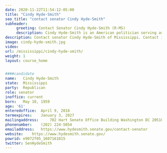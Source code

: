 ```yaml
---
date: 2020-11-22T11:54:12-05:00
title: "Cindy Hyde-Smith"
seo_title: "contact senator Cindy Hyde-Smith"
subheader:
     greeting: Contact Senator Cindy Hyde-Smith (R-MS)
     description: Cindy Hyde-Smith is an American politician serving as the junior United States Senator from Mississippi, in office since 2018. A member of the Republican Party, she was previously the Mississippi Commissioner of Agriculture and Commerce and a member of the Mississippi State Senate.
description: Contact senator Cindy Hyde-Smith of Mississippi. Contact information for Cindy Hyde-Smith includes email address, phone number, and mailing address.
image: cindy-hyde-smith.jpg
video: 
url: /mississippi/cindy-hyde-smith/
weight: 1
layout: course_home


####candidate
name:	Cindy Hyde-Smith
state:	Mississippi
party:	Republican
role: senator
inoffice: current
born:	May 10, 1959 
age: '61'
enteredoffice:	April 9, 2018
termexpires:	January 3, 2027
mailingaddress:		702 Hart Senate Office Building Washington DC 20510
phonenumber:	(202) 224-5054
emailaddress:	https://www.hydesmith.senate.gov/contact-senator
website:	https://www.hydesmith.senate.gov/
powrid: e9072f05_1607161815
twitter: SenHydeSmith
---
```



